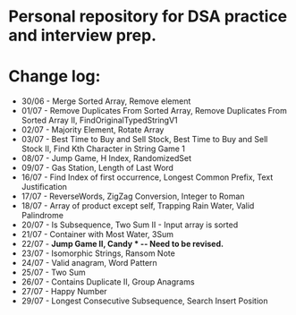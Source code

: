 # Personal repository for DSA practice and interview prep.

# Change log:
- 30/06 - Merge Sorted Array, Remove element
- 01/07 - Remove Duplicates From Sorted Array, Remove Duplicates From Sorted Array II, FindOriginalTypedStringV1
- 02/07 - Majority Element, Rotate Array
- 03/07 - Best Time to Buy and Sell Stock, Best Time to Buy and Sell Stock II, Find Kth Character in String Game 1
- 08/07 - Jump Game, H Index, RandomizedSet
- 09/07 - Gas Station, Length of Last Word
- 16/07 - Find Index of first occurrence, Longest Common Prefix, Text Justification
- 17/07 - ReverseWords, ZigZag Conversion, Integer to Roman
- 18/07 - Array of product except self, Trapping Rain Water, Valid Palindrome
- 20/07 - Is Subsequence, Two Sum II - Input array is sorted
- 21/07 - Container with Most Water, 3Sum
- 22/07 - **Jump Game II, Candy * -- Need to be revised.**
- 23/07 - Isomorphic Strings, Ransom Note
- 24/07 - Valid anagram, Word Pattern
- 25/07 - Two Sum
- 26/07 - Contains Duplicate II, Group Anagrams
- 27/07 - Happy Number
- 29/07 - Longest Consecutive Subsequence, Search Insert Position